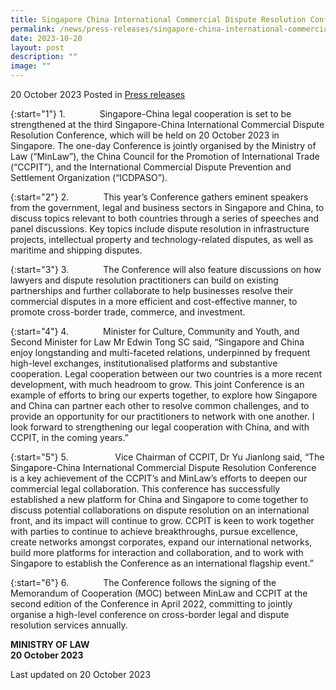 ```yaml
---
title: Singapore China International Commercial Dispute Resolution Conference 2023
permalink: /news/press-releases/singapore-china-international-commercial-dispute-resolution-conference-2023/
date: 2023-10-20
layout: post
description: ""
image: ""
---
```

20 October 2023 Posted in [Press releases](/news/press-releases)

{:start="1"}
1.&nbsp;&nbsp;&nbsp;&nbsp;&nbsp;&nbsp;&nbsp;&nbsp;&nbsp;&nbsp;&nbsp;&nbsp;&nbsp; Singapore-China legal cooperation is set to be strengthened at the third Singapore-China International Commercial Dispute Resolution Conference, which will be held on 20 October 2023 in Singapore. The one-day Conference is jointly organised by the Ministry of Law (“MinLaw”), the China Council for the Promotion of International Trade (“CCPIT”), and the International Commercial Dispute Prevention and Settlement Organization (“ICDPASO”).

{:start="2"}
2.&nbsp;&nbsp;&nbsp;&nbsp;&nbsp;&nbsp;&nbsp;&nbsp;&nbsp;&nbsp;&nbsp;&nbsp;&nbsp; This year’s Conference gathers eminent speakers from the government, legal and business sectors in Singapore and China, to discuss topics relevant to both countries through a series of speeches and panel discussions. Key topics include dispute resolution in infrastructure projects, intellectual property and technology-related disputes, as well as maritime and shipping disputes.

{:start="3"}
3.&nbsp;&nbsp;&nbsp;&nbsp;&nbsp;&nbsp;&nbsp;&nbsp;&nbsp;&nbsp;&nbsp;&nbsp;&nbsp; The Conference will also feature discussions on how lawyers and dispute resolution practitioners can build on existing partnerships and further collaborate to help businesses resolve their commercial disputes in a more efficient and cost-effective manner, to promote cross-border trade, commerce, and investment.

{:start="4"}
4.&nbsp;&nbsp;&nbsp;&nbsp;&nbsp;&nbsp;&nbsp;&nbsp;&nbsp;&nbsp;&nbsp;&nbsp;&nbsp; Minister for Culture, Community and Youth, and Second Minister for Law Mr Edwin Tong SC said, “Singapore and China enjoy longstanding and multi-faceted relations, underpinned by frequent high-level exchanges, institutionalised platforms and substantive cooperation. Legal cooperation between our two countries is a more recent development, with much headroom to grow. This joint Conference is an example of efforts to bring our experts together, to explore how Singapore and China can partner each other to resolve common challenges, and to provide an opportunity for our practitioners to network with one another. I look forward to strengthening our legal cooperation with China, and with CCPIT, in the coming years.”

{:start="5"}
5.&nbsp;&nbsp;&nbsp;&nbsp;&nbsp;&nbsp;&nbsp;&nbsp;&nbsp;&nbsp;&nbsp;&nbsp;&nbsp;&nbsp;&nbsp;&nbsp;&nbsp;&nbsp; Vice Chairman of CCPIT, Dr Yu Jianlong said, “The Singapore-China International Commercial Dispute Resolution Conference is a key achievement of the CCPIT’s and MinLaw’s efforts to deepen our commercial legal collaboration. This conference has successfully established a new platform for China and Singapore to come together to discuss potential collaborations on dispute resolution on an international front, and its impact will continue to grow. CCPIT is keen to work together with parties to continue to achieve breakthroughs, pursue excellence, create networks amongst corporates, expand our international networks, build more platforms for interaction and collaboration, and to work with Singapore to establish the Conference as an international flagship event.”

{:start="6"}
6.&nbsp;&nbsp;&nbsp;&nbsp;&nbsp;&nbsp;&nbsp;&nbsp;&nbsp;&nbsp;&nbsp;&nbsp;&nbsp; The Conference follows the signing of the Memorandum of Cooperation (MOC) between MinLaw and CCPIT at the second edition of the Conference in April 2022, committing to jointly organise a high-level conference on cross-border legal and dispute resolution services annually.


**MINISTRY OF LAW**
<br>**20 October 2023**


<p class="right-side-updated">Last updated on 20 October 2023</p>